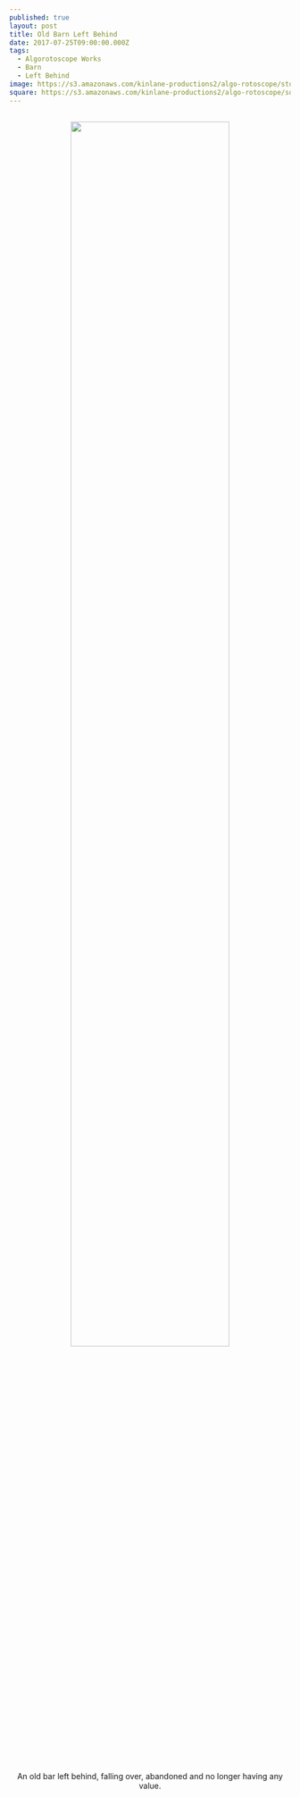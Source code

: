 ```yaml
---
published: true
layout: post
title: Old Barn Left Behind
date: 2017-07-25T09:00:00.000Z
tags:
  - Algorotoscope Works
  - Barn
  - Left Behind
image: https://s3.amazonaws.com/kinlane-productions2/algo-rotoscope/stories/old-barn.jpg
square: https://s3.amazonaws.com/kinlane-productions2/algo-rotoscope/square/old-barn-square.jpg
---
```

<p align="center"><img src="{{ page.image }}" width="75%" style="padding: 15px;" /></p>
<center>An old bar left behind, falling over, abandoned and no longer having any value.</center>
